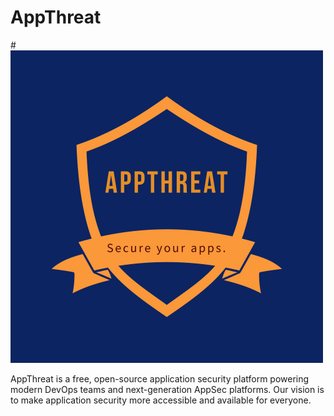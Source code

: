 # AppThreat

#![AppThreat Logo](./appthreat-logo-small.png)

AppThreat is a free, open-source application security platform powering modern DevOps teams and next-generation AppSec platforms. Our vision is to make application security more accessible and available for everyone.
